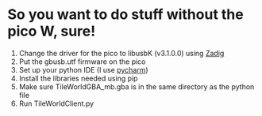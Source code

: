 # So you want to do stuff without the pico W, sure!

1. Change the driver for the pico to libusbK (v3.1.0.0) using [Zadig](https://zadig.akeo.ie/) 
2. Put the gbusb.utf firmware on the pico
2. Set up your python IDE (I use [pycharm](https://www.jetbrains.com/pycharm/))
3. Install the libraries needed using pip
4. Make sure TileWorldGBA_mb.gba is in the same directory as the python file
5. Run TileWorldClient.py
